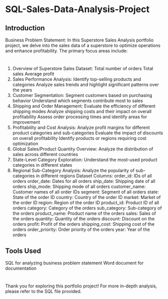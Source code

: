 # SQL-Sales-Data-Analysis-Project
## Introduction
Business Problem Statement:
In this Superstore Sales Analysis portfolio project, we delve into the sales data of a superstore to optimize operations and enhance profitability. The primary focus areas include:
#
1. Overview of Superstore Sales Dataset:
Total number of orders
Total sales
Average profit
2. Sales Performance Analysis:
Identify top-selling products and categories
Analyze sales trends and highlight significant patterns over the years
3. Customer Segmentation:
Segment customers based on purchasing behavior
Understand which segments contribute most to sales
4. Shipping and Order Management:
Evaluate the efficiency of different shipping modes
Analyze shipping costs and their impact on overall profitability
Assess order processing times and identify areas for improvement
5. Profitability and Cost Analysis:
Analyze profit margins for different product categories and sub-categories
Evaluate the impact of discounts on overall profitability
Identify products or regions requiring cost optimization
6. Global Sales/Product Quantity Overview:
Analyze the distribution of sales across different countries
7. State-Level Category Exploration:
Understand the most-used product categories in different states
8. Regional Sub-Category Analysis:
Analyze the popularity of sub-categories in different regions
Dataset Columns:
order_id: IDs of all orders
order_date: Dates for all orders
ship_date: Shipping date of all orders
ship_mode: Shipping mode of all orders
customer_name: Customer names of all order IDs
segment: Segment of all orders
state: State of the order ID
country: Country of the order ID
market: Market of the order ID
region: Region of the order ID
product_id: Product ID of all orders
category: Category of the orders
sub_category: Sub-category of the orders
product_name: Product name of the orders
sales: Sales of the orders
quantity: Quantity of the orders
discount: Discount on the orders
profit: Profit of the orders
shipping_cost: Shipping cost of the orders
order_priority: Order priority of the orders
year: Year of the orders
## Tools Used
SQL for analyzing business problem statement
Word document for documentation
#
Thank you for exploring this portfolio project! For more in-depth analysis, please refer to the SQL file provided.
